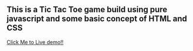 ## This is a Tic Tac Toe game build using pure javascript and some basic concept of HTML and CSS

<a href="https://pktherock.github.io/Tic-Tak-Toe/">Click Me to Live demo!!</a>
